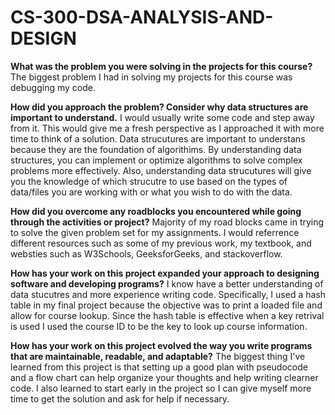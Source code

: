 # CS-300-DSA-ANALYSIS-AND-DESIGN
**What was the problem you were solving in the projects for this course?**
The biggest problem I had in solving my projects for this course was debugging my code.

**How did you approach the problem? Consider why data structures are important to understand.**
I would usually write some code and step away from it. This would give me a fresh perspective as I approached it with more time to think of a solution.
Data strucutures are important to understans because they are the foundation of algorithims. By understanding data structures, you can implement or optimize algorithms to solve complex problems more effectively. 
Also, understanding data strucutures will give you the knowledge of which strucutre to use based on the types of data/files you are working with or what you wish to do with the data.

**How did you overcome any roadblocks you encountered while going through the activities or project?**
Majority of my road blocks came in trying to solve the given problem set for my assignments. I would referrence different resources such as some of my previous work, my textbook, and websties such as W3Schools, GeeksforGeeks, and stackoverflow.

**How has your work on this project expanded your approach to designing software and developing programs?**
I know have a better understanding of data stucutres and more experience writing code. 
Specifically, I used a hash table in my final project because the objective was to print a loaded file and allow for course lookup. Since the hash table is effective when a key retrival is used I used the course ID to be the key to look up course information.

**How has your work on this project evolved the way you write programs that are maintainable, readable, and adaptable?**
The biggest thing I've learned from this project is that setting up a good plan with pseudocode and a flow chart can help organize your thoughts and help writing clearner code. 
I also learned to start early in the project so I can give myself more time to get the solution and ask for help if necessary.

